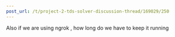 ```yaml
---
post_url: /t/project-2-tds-solver-discussion-thread/169029/250
---
```

Also if we are using ngrok , how long do we have to keep it running